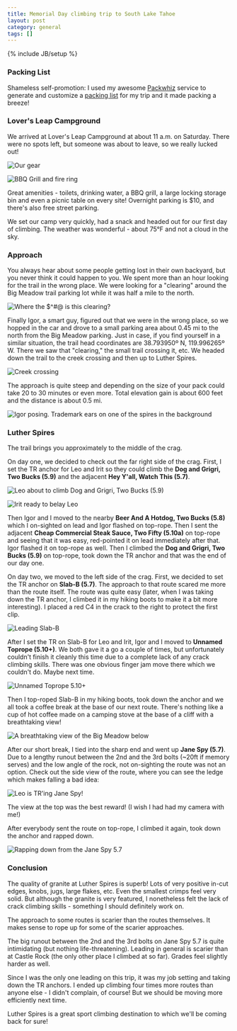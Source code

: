 ```yaml
---
title: Memorial Day climbing trip to South Lake Tahoe
layout: post
category: general
tags: []
---
```

{% include JB/setup %}

### Packing List

Shameless self-promotion: I used my awesome [Packwhiz](http://www.packwhiz.com/) service to generate and customize a [packing list](http://www.packwhiz.com/user/sudarkoff/weekend-climbing-trip) for my trip and it made packing a breeze! 

### Lover's Leap Campground

We arrived at Lover's Leap Campground at about 11 a.m. on Saturday. There were no spots left, but someone was about to leave, so we really lucked out!

![](http://farm4.staticflickr.com/3383/3594897748_baf64e1702_o.jpg "Our gear")

![](http://farm4.staticflickr.com/3120/3621014412_5b48188e2a_o.jpg "BBQ Grill and fire ring")

Great amenities - toilets, drinking water, a BBQ grill, a large locking storage bin and even a picnic table on every site! Overnight parking is \$10, and there's also free street parking.

We set our camp very quickly, had a snack and headed out for our first day of climbing. The weather was wonderful - about 75°F and not a cloud in the sky.

### Approach

You always hear about some people getting lost in their own backyard, but you never think it could happen to you. We spent more than an hour looking for the trail in the wrong place. We were looking for a "clearing" around the Big Meadow trail parking lot while it was half a mile to the north.

![](http://farm4.staticflickr.com/3302/3571773910_b9cea67070_o.jpg "Where the \$\^\#@ is this clearing?")

Finally Igor, a smart guy, figured out that we were in the wrong place, so we hopped in the car and drove to a small parking area about 0.45 mi to the north from the Big Meadow parking. Just in case, if you find yourself in a similar situation, the trail head coordinates are 38.793950º N, 119.996265º W. There we saw that "clearing," the small trail crossing it, etc. We headed down the trail to the creek crossing and then up to Luther Spires.

![](http://farm4.staticflickr.com/3335/3594897598_5bae7107c5_o.jpg "Creek crossing")

The approach is quite steep and depending on the size of your pack could take 20 to 30 minutes or even more. Total elevation gain is about 600 feet and the distance is about 0.5 mi.

![](http://farm4.staticflickr.com/3396/3594088501_f0f244f23b_o.jpg "Igor posing. Trademark ears on one of the spires in the background")

### Luther Spires

The trail brings you approximately to the middle of the crag.

On day one, we decided to check out the far right side of the crag. First, I set the TR anchor for Leo and Irit so they could climb the **Dog and Grigri, Two Bucks (5.9)** and the adjacent **Hey Y'all, Watch This (5.7)**.

![](http://farm3.staticflickr.com/2460/3621061082_a0691898cb_o.jpg "Leo about to climb Dog and Grigri, Two Bucks (5.9)")

![](http://farm4.staticflickr.com/3335/3621060928_34bb5d415b_o.jpg "Irit ready to belay Leo")

Then Igor and I moved to the nearby **Beer And A Hotdog, Two Bucks (5.8)** which I on-sighted on lead and Igor flashed on top-rope. Then I sent the adjacent **Cheap Commercial Steak Sauce, Two Fifty (5.10a)** on top-rope and seeing that it was easy, red-pointed it on lead immediately after that. Igor flashed it on top-rope as well. Then I climbed the **Dog and Grigri, Two Bucks (5.9)** on top-rope, took down the TR anchor and that was the end of our day one.

On day two, we moved to the left side of the crag. First, we decided to set the TR anchor on **Slab-B (5.7)**. The approach to that route scared me more than the route itself. The route was quite easy (later, when I was taking down the TR anchor, I climbed it in my hiking boots to make it a bit more interesting). I placed a red C4 in the crack to the right to protect the first clip.

![](http://farm4.staticflickr.com/3588/3594088757_5b090dc63a_o.jpg "Leading Slab-B")

After I set the TR on Slab-B for Leo and Irit, Igor and I moved to **Unnamed Toprope (5.10+)**. We both gave it a go a couple of times, but unfortunately couldn't finish it cleanly this time due to a complete lack of any crack climbing skills. There was one obvious finger jam move there which we couldn't do. Maybe next time.

![](http://farm3.staticflickr.com/2422/3571775086_d6c2d3db99_o.jpg "Unnamed Toprope 5.10+")

Then I top-roped Slab-B in my hiking boots, took down the anchor and we all took a coffee break at the base of our next route. There's nothing like a cup of hot coffee made on a camping stove at the base of a cliff with a breathtaking view!

![](http://farm4.staticflickr.com/3342/3594089011_c7732e0dcf_o.jpg "A breathtaking view of the Big Meadow below")

After our short break, I tied into the sharp end and went up **Jane Spy (5.7)**. Due to a lengthy runout between the 2nd and the 3rd bolts (\~20ft if memory serves) and the low angle of the rock, not on-sighting the route was not an option. Check out the side view of the route, where you can see the ledge which makes falling a bad idea:

![](http://farm4.staticflickr.com/3310/3594896776_034be945f1_o.jpg "Leo is TR'ing Jane Spy!")

The view at the top was the best reward! (I wish I had had my camera with me!)

After everybody sent the route on top-rope, I climbed it again, took down the anchor and rapped down.

![](http://farm4.static.flickr.com/3589/3570968487_2650c6d17e.jpg "Rapping down from the Jane Spy 5.7")

### Conclusion

The quality of granite at Luther Spires is superb! Lots of very positive in-cut edges, knobs, jugs, large flakes, etc. Even the smallest crimps feel very solid. But although the granite is very featured, I nonetheless felt the lack of crack climbing skills - something I should definitely work on.

The approach to some routes is scarier than the routes themselves. It makes sense to rope up for some of the scarier approaches.

The big runout between the 2nd and the 3rd bolts on Jane Spy 5.7 is quite intimidating (but nothing life-threatening). Leading in general is scarier than at Castle Rock (the only other place I climbed at so far). Grades feel slightly harder as well.

Since I was the only one leading on this trip, it was my job setting and taking down the TR anchors. I ended up climbing four times more routes than anyone else - I didn't complain, of course! But we should be moving more efficiently next time.

Luther Spires is a great sport climbing destination to which we'll be coming back for sure!
